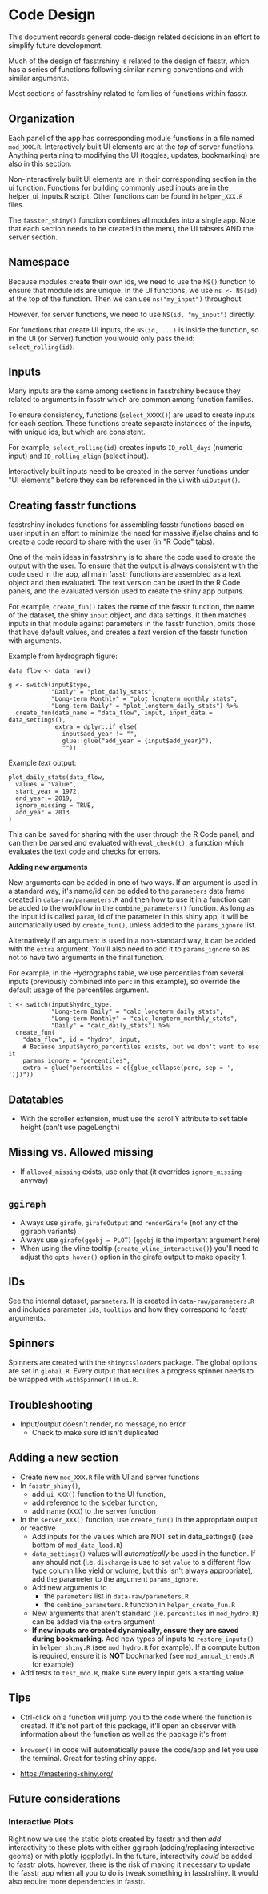 # Code Design

This document records general code-design related decisions in an effort to 
simplify future development.

Much of the design of fasstrshiny is related to the design of fasstr, which has
a series of functions following similar naming conventions and with similar
arguments.

Most sections of fasstrshiny related to families of functions within fasstr.

## Organization
Each panel of the app has corresponding module functions in a file named
`mod_XXX.R`.
Interactively built UI elements are at the *top* of server functions.
Anything pertaining to modifying the UI (toggles, updates, bookmarking) are also 
in this section.

Non-interactively built UI elements are in their corresponding section in the ui function.
Functions for building commonly used inputs are in the helper_ui_inputs.R script. 
Other functions can be found in `helper_XXX.R` files.

The `fasster_shiny()` function combines all modules into a single app. 
Note that each section needs to be created in the menu, the UI tabsets AND the
server section.

## Namespace
Because modules create their own ids, we need to use the `NS()` function to
ensure that module ids are unique. In the UI functions, we use `ns <- NS(id)`
at the top of the function. Then we can use `ns("my_input")` throughout.

However, for server functions, we need to use `NS(id, "my_input")` directly.

For functions that create UI inputs, the `NS(id, ...)` is inside the function, 
so in the UI (or Server) function you would only pass the id: `select_rolling(id)`. 

## Inputs
Many inputs are the same among sections in fasstrshiny because they related to
arguments in fasstr which are common among function families.

To ensure consistency, functions (`select_XXXX()`) are used to create inputs for
each section. These functions create separate instances of the inputs, with
unique ids, but which are consistent.

For example, `select_rolling(id)` creates inputs `ID_roll_days`
(numeric input) and `ID_rolling_align` (select input).

Interactively built inputs need to be created in the server functions
under "UI elements" before they can be referenced in the ui with `uiOutput()`.

## Creating fasstr functions

fasstrshiny includes functions for assembling fasstr
functions based on user input in an effort to minimize the need for massive
if/else chains and to create a code record to share with the user (in "R Code"
tabs).

One of the main ideas in fasstrshiny is to share the code used to create the
output with the user. To ensure that the output is always consistent with the
code used in the app, all main fasstr functions are assembled as a text object
and then evaluated. The text version can be used in the R Code panels, and the
evaluated version used to create the shiny app outputs.

For example, `create_fun()` takes the name of the fasstr function, the name of
the dataset, the shiny `input` object, and data settings. It then matches inputs
in that module against parameters in the fasstr function, omits those that have
default values, and creates a *text* version of the fasstr function with arguments.

Example from hydrograph figure:

```
data_flow <- data_raw()

g <- switch(input$type,
            "Daily" = "plot_daily_stats",
            "Long-term Monthly" = "plot_longterm_monthly_stats",
            "Long-term Daily" = "plot_longterm_daily_stats") %>%
  create_fun(data_name = "data_flow", input, input_data = data_settings(),
             extra = dplyr::if_else(
               input$add_year != "",
               glue::glue("add_year = {input$add_year}"),
               ""))
```

Example *text* output:

```
plot_daily_stats(data_flow,
  values = "Value",
  start_year = 1972,
  end_year = 2019,
  ignore_missing = TRUE,
  add_year = 2013
)
```

This can be saved for sharing with the user through the R Code panel, and can 
then be parsed and evaluated with `eval_check(t)`, a function which evaluates
the text code and checks for errors.

**Adding new arguments**

New arguments can be added in one of two ways. If an argument is used in a
standard way, it's name/id can be added to the
`parameters` data frame created in `data-raw/parameters.R` and then how to use
it in a function can be added to the workflow in the `combine_parameters()`
function. As long as the input id is called `param`, id of the parameter in this
shiny app, it will be automatically used by `create_fun()`, unless added to the
`params_ignore` list.

Alternatively if an argument is used in a non-standard way, it
can be added with the `extra` argument. You'll also need to add it to 
`params_ignore` so as not to have two arguments in the final function.

For example, in the Hydrographs table, we use percentiles from several inputs
(previously combined into `perc` in this example), so override the default usage
of the percentiles argument.

```
t <- switch(input$hydro_type,
            "Long-term Daily" = "calc_longterm_daily_stats",
            "Long-term Monthly" = "calc_longterm_monthly_stats",
            "Daily" = "calc_daily_stats") %>%
  create_fun(
    "data_flow", id = "hydro", input,
    # Because input$hydro_percentiles exists, but we don't want to use it
    params_ignore = "percentiles",
    extra = glue("percentiles = c({glue_collapse(perc, sep = ', ')})"))
```


## Datatables

- With the scroller extension, must use the scrollY attribute to set table height
  (can't use pageLength)
  
## Missing vs. Allowed missing
- If `allowed_missing` exists, use only that (it overrides `ignore_missing` anyway)


## `ggiraph`
- Always use `girafe`, `girafeOutput` and `renderGirafe` (not any of the ggiraph variants)
- Always use `girafe(ggobj = PLOT)` (`ggobj` is the important argument here)
- When using the vline tooltip (`create_vline_interactive()`) you'll need to 
  adjust the `opts_hover()` option in the girafe output to make opacity 1. 

## IDs
See the internal dataset, `parameters`. It is created in `data-raw/parameters.R` 
and includes parameter `id`s, `tooltips` and how they correspond to fasstr arguments.

## Spinners
Spinners are created with the `shinycssloaders` package. The global options 
are set in `global.R`. Every output that requires a progress spinner needs to be 
wrapped with `withSpinner()` in `ui.R`.

## Troubleshooting
- Input/output doesn't render, no message, no error
  - Check to make sure id isn't duplicated

## Adding a new section

- Create new `mod_XXX.R` file with UI and server functions
- In `fasstr_shiny()`, 
  - add `ui_XXX()` function to the UI function, 
  - add reference to the sidebar function, 
  - add name (`XXX`) to the server function
- In the `server_XXX()` function, use `create_fun()` in the appropriate output
  or reactive
  - Add inputs for the values which are NOT set in data_settings() 
    (see bottom of `mod_data_load.R`)
  - `data_settings()` values will *automatically* be used in the function. If any
    should not (i.e. `discharge` is use to set `value` to a different flow type 
    column like yield or volume, but this isn't always appropriate), add
    the parameter to the argument `params_ignore`.
  - Add new arguments to 
    - the `parameters` list in `data-raw/parameters.R`
    - the `combine_parameters.R` function in `helper_create_fun.R`
  - New arguments that aren't standard (i.e. `percentiles` in `mod_hydro.R`)
    can be added via the `extra` argument
  - **If new inputs are created dynamically, ensure they are saved during bookmarking.** 
    Add new types of inputs to `restore_inputs()` in `helper_shiny.R` 
    (see `mod_hydro.R` for example). 
    If a compute button is required, ensure it is **NOT** bookmarked 
    (see `mod_annual_trends.R` for example)
- Add tests to `test_mod.R`, make sure every input gets a starting value
  

## Tips
- Ctrl-click on a function will jump you to the code where the function is created.
  If it's not part of this package, it'll open an observer with information about the
  function as well as the package it's from
  
- `browser()` in code will automatically pause the code/app and let you use the 
  terminal. Great for testing shiny apps.
  
- https://mastering-shiny.org/


## Future considerations

### Interactive Plots
Right now we use the static plots created by fasstr and then *add* interactivity 
to these plots with either ggiraph (adding/replacing interactive geoms) or 
with plotly (ggplotly). In the future, interactivity *could* be added to fasstr
plots, however, there is the risk of making it necessary to update the fasstr 
app when all you to do is tweak something in fasstrshiny. It would also 
require more dependencies in fasstr.

